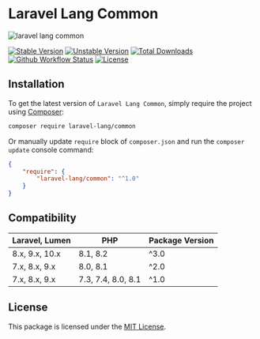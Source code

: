 # Laravel Lang Common

![laravel lang common](https://preview.dragon-code.pro/laravel-lang/common.svg?brand=laravel&invert=1)

[![Stable Version][badge_stable]][link_packagist]
[![Unstable Version][badge_unstable]][link_packagist]
[![Total Downloads][badge_downloads]][link_packagist]
[![Github Workflow Status][badge_build]][link_build]
[![License][badge_license]][link_license]


## Installation

To get the latest version of `Laravel Lang Common`, simply require the project using [Composer](https://getcomposer.org):

```bash
composer require laravel-lang/common
```

Or manually update `require` block of `composer.json` and run the `composer update` console command:

```json
{
    "require": {
        "laravel-lang/common": "^1.0"
    }
}
```

## Compatibility

| Laravel, Lumen | PHP                | Package Version |
|----------------|--------------------|-----------------|
| 8.x, 9.x, 10.x | 8.1, 8.2           | ^3.0            |
| 7.x, 8.x, 9.x  | 8.0, 8.1           | ^2.0            |
| 7.x, 8.x, 9.x  | 7.3, 7.4, 8.0, 8.1 | ^1.0            |

## License

This package is licensed under the [MIT License](LICENSE.md).


[badge_build]:          https://img.shields.io/github/actions/workflow/status/laravel-lang/common/phpunit.yml?style=flat-square

[badge_downloads]:      https://img.shields.io/packagist/dt/laravel-lang/common.svg?style=flat-square

[badge_license]:        https://img.shields.io/packagist/l/laravel-lang/common.svg?style=flat-square

[badge_stable]:         https://img.shields.io/github/v/release/laravel-lang/common?label=stable&style=flat-square

[badge_unstable]:       https://img.shields.io/badge/unstable-dev--main-orange?style=flat-square

[link_build]:           https://github.com/laravel-lang/common/actions

[link_license]:         LICENSE

[link_packagist]:       https://packagist.org/packages/laravel-lang/common
